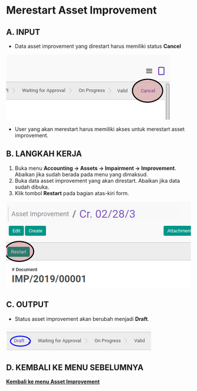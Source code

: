 # Merestart Asset Improvement

## A. INPUT

* Data asset improvement yang direstart harus memiliki status **Cancel**

![](../../img/asset-improvement/status-cancel.png)

* User yang akan merestart harus memiliki akses untuk merestart asset improvement.

## B. LANGKAH KERJA

1. Buka menu **Accounting -> Assets -> Impairment -> Improvement**. Abaikan jika sudah berada pada menu yang dimaksud.
2. Buka data asset improvement yang akan direstart. Abaikan jika data sudah dibuka.
3. Klik tombol **Restart** pada bagian atas-kiri form.

![](../../img/asset-improvement/tombol-restart.png)

## C. OUTPUT

* Status asset improvement akan berubah menjadi **Draft**.

![](../../img/asset-improvement/status-draft.png)

## D. KEMBALI KE MENU SEBELUMNYA

[**Kembali ke menu Asset Improvement**](./../asset-improvement.md)
